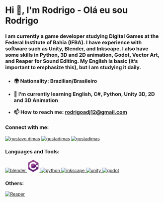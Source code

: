 <h1> Hi 👋, I'm Rodrigo - Olá eu sou Rodrigo </h1> 
<h3> I am currently a game developer studying Digital Games at the Federal Institute of Bahia (IFBA). I have experience with software such as Unity, Blender, and Inkscape. I also have some skills in Python, 3D and 2D animation, Godot, Vector Art, and Reaper for Sound Editing. My English is basic (it’s important to emphasize this), but I am studying it daily. <h3/>

- 🌍 Nationality: Brazilian/Brasileiro
  
- 🌱 I’m currently learning **English, C#, Python, Unity 3D, 2D and 3D Animation**
  
- 📫 How to reach me: rodrigoadj12@gmail.com

<h3 align="left">Connect with me:</h3>
<p align="left">
<a href="https://www.linkedin.com/in/rodrigo-anuncia%C3%A7%C3%A3o-9999ab203/" target="blank"><img align="center" src="https://raw.githubusercontent.com/rahuldkjain/github-profile-readme-generator/master/src/images/icons/Social/linked-in-alt.svg" alt="gustavo dimas" height="30" width="40" /></a>
<a href="https://www.instagram.com/r0drig0o_/" target="blank"><img align="center" src="https://raw.githubusercontent.com/rahuldkjain/github-profile-readme-generator/master/src/images/icons/Social/instagram.svg" alt="gustadimas" height="30" width="40" /></a>
<a href="https://www.behance.net/rodrigodejesus6" target="blank"><img align="center" src="https://raw.githubusercontent.com/rahuldkjain/github-profile-readme-generator/master/src/images/icons/Social/behance.svg" alt="gustadimas" height="30" width="40" /></a>
</p>

<h3 align="left">Languages and Tools:</h3>
<p align="left"> <a href="https://www.blender.org/" target="_blank" rel="noreferrer"> <img src="https://download.blender.org/branding/community/blender_community_badge_white.svg" alt="blender" width="40" height="40"/> </a> <a href="https://www.w3schools.com/cs/" target="_blank" rel="noreferrer"> <img src="https://raw.githubusercontent.com/devicons/devicon/master/icons/csharp/csharp-original.svg" alt="csharp" width="40" height="40"/> </a> <a href="https://www.python.org/" target="_blank" rel="noreferrer"> <img src="https://www.vectorlogo.zone/logos/python/python-icon.svg" alt="python" width="40" height="40"/> </a> <a href="https://inkscape.org/" target="_blank" rel="noreferrer"> <img src="https://www.vectorlogo.zone/logos/inkscape/inkscape-icon.svg" alt="inkscape" width="40" height="40"/> </a> <a href="https://unity.com/" target="_blank" rel="noreferrer"> <img src="https://www.vectorlogo.zone/logos/unity3d/unity3d-icon.svg" alt="unity" width="40" height="40"/> </a> <a href="https://godotengine.org/" target="_blank" rel="noreferrer"> <img src="https://www.vectorlogo.zone/logos/godotengine/godotengine-icon.svg" alt="godot" width="40" height="40"/> </a> </p>

<h3 align="left">Others:</h3>
<a href="https://www.reaper.fm/" target="_blank" rel="noreferrer"> <img src="" alt="Reaper" width="40" height="40"/> </a> </p>


<!---
rodrigoadj/rodrigoadj is a ✨ special ✨ repository because its `README.md` (this file) appears on your GitHub profile.
You can click the Preview link to take a look at your changes.
--->
